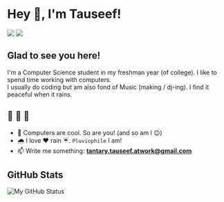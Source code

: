 # Hey 👋, I'm Tauseef!
<a href="https://www.instagram.com/tauseef_hilal"><img src="https://img.shields.io/badge/Instagram-E4405F?style=for-the-badge&logo=instagram&logoColor=white"></a>    <a href="https://twitter.com/_tauseef_hilal_"><img src="https://img.shields.io/badge/Twitter-1DA1F2?style=for-the-badge&logo=twitter&logoColor=white"></a>

## Glad to see you here!
I'm a Computer Science student in my freshman year (of college). I like to spend time working with computers.<br>
I usually do coding but am also fond of Music (making / dj-ing). I find it peaceful when it rains.


## 🚥 🚥 🚥
- 🔭 Computers are cool. So are you! (and so am I 😉)
- 🌧 I love ❤️ rain ☔️. `Pluviophile` I am!
- 📫 Write me something: **tantary.tauseef.atwork@gmail.com**

## GitHub Stats
![My GitHub Status](https://github-readme-stats.vercel.app/api?username=Tauseef-Hilal&show_icons=true&theme=radical)
